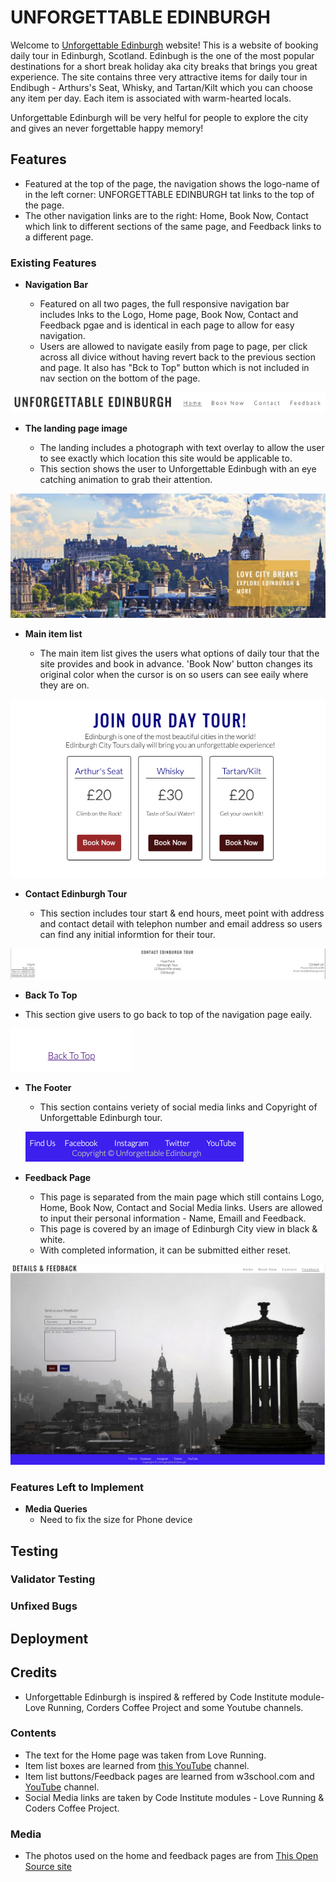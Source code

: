 # UNFORGETTABLE EDINBURGH

Welcome to [Unforgettable Edinburgh](https://westie22.github.io/Unforgettable-Edinburgh/) website!
This is a website of booking daily tour in Edinburgh, Scotland. Edinbugh is the one of the most popular destinations for a short break holiday aka city breaks that brings you great experience.
The site contains three very attractive items for daily tour in Endibugh - Arthurs's Seat, Whisky, and Tartan/Kilt which you can choose any item per day. Each item is associated with warm-hearted locals.

Unforgettable Edinburgh will be very helful for people to explore the city and gives an never forgettable happy memory!

## Features

* Featured at the top of the page, the navigation shows the logo-name of  in the left corner: UNFORGETTABLE EDINBURGH tat links to the top of the page.
* The other navigation links are to the right: Home, Book Now, Contact which link to different sections of the same page, and Feedback links to a different page.
  
### Existing Features
- __Navigation Bar__
   
  - Featured on all two pages, the full responsive navigation bar includes lnks to the Logo, Home page, Book Now, Contact and Feedback pgae and is identical in each page to allow for easy navigation.
  - Users are allowed to navigate easily from page to page, per click across all divice without having revert back to the previous section and page. It also has "Bck to Top" button which is not included in nav section on the bottom of the page.

 ![alt text](media/unforgettable_edinburgh_nav.png)

- __The landing page image__
  
  - The landing includes a photograph with text overlay to allow the user to see exactly which location this site would be applicable to.
  - This section shows the user to Unforgettable Edinbugh with an eye catching animation to grab their attention.
  
 ![alt text](media/unforgettable_edinburgh_main.png)

- __Main item list__

  - The main item list gives the users what options of daily tour that the site provides and book in advance. 'Book Now' button changes its original color when the cursor is on so users can see eaily where they are on.

![alt text](media/unforgettable_edinburgh_item_list.png) 

- __Contact Edinburgh Tour__

  - This section includes tour start & end hours, meet point with address and contact detail with telephon number and email address so users can find any initial informtion for their tour.
  
 ![alt text](media/unforgettable_edinburgh_contact.png)

- __Back To Top__

 - This section give users to go back to top of the navigation page eaily.
  
 ![alt text](media/unforgattable_edinburgh_backtotop.png)

- __The Footer__

  - This section contains veriety of social media links and Copyright of Unforgettable Edinburgh tour.
  
  ![alt text](media/unforgettable_edinburgh_socialmedia.png)

- __Feedback Page__

  - This page is separated from the main page which still contains Logo, Home, Book Now, Contact and Social Media links. Users are allowed to input their personal information - Name, Emaill  and Feedback.
  - This page is covered by an image of Edinburgh City view in black & white.
  - With completed information, it can be submitted either reset.
  
![alt text](media/unforgettable_edinburgh_feedback.png)

### Features Left to Implement

- __Media Queries__
    - Need to fix the size for Phone device


## Testing


### Validator Testing

### Unfixed Bugs

## Deployment

## Credits

- Unforgettable Edinburgh is inspired & reffered by Code Institute module- Love Running, Corders Coffee Project and some Youtube channels.

### Contents

- The text for the Home page was taken from Love Running.
- Item list boxes are learned from [this YouTube](https://www.youtube.com/watch?v=n4R2E7O-Ngo&t=5900s) channel.
- Item list buttons/Feedback pages are learned from w3school.com and [YouTube](https://www.youtube.com/watch?v=mJgBOIoGihA&t=2335s) channel.
- Social Media links are taken by Code Institute modules - Love Running & Coders Coffee Project.

### Media
- The photos used on the home and feedback pages are from [This Open Source site](https://www.pexels.com/) 
